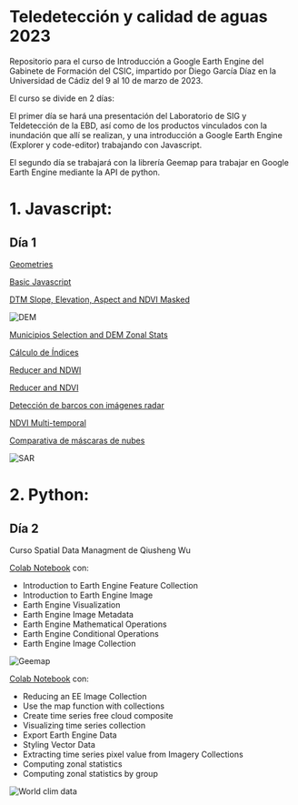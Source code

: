 # Teledetección y calidad de aguas 2023

Repositorio para el curso de Introducción a Google Earth Engine del Gabinete de Formación del CSIC, impartido por Diego García Díaz en la Universidad de Cádiz del 9 al 10 de marzo de 2023.

El curso se divide en 2 días:

El primer día se hará una presentación del Laboratorio de SIG y Teldetección de la EBD, así como de los productos vinculados con la inundación que allí se realizan, y una introducción a Google Earth Engine (Explorer y code-editor) trabajando con Javascript. 

El segundo día se trabajará con la librería Geemap para trabajar en Google Earth Engine mediante la API de python. 

# 1. Javascript:

## Día 1

[Geometries](https://github.com/Digdgeo/GEE_Course_2022/blob/main/Dia1/Geometries.js)

[Basic Javascript](https://github.com/Digdgeo/GEE_Course_2022/blob/main/Dia1/Geometries.js)

[DTM Slope, Elevation, Aspect and NDVI Masked](https://github.com/Digdgeo/GEE_Course_2022/blob/main/Dia1/DTM_NDVI_Masked.js)


![DEM](https://i.imgur.com/bAhIpON.jpg)


[Municipios Selection and DEM Zonal Stats](https://github.com/Digdgeo/GEE_Course_2022/blob/main/Dia2/srtm_municipios_zonal_stats.js)

[Cálculo de Índices](https://github.com/Digdgeo/GEE_Course_2022/blob/main/Dia2/calculodeindices..js)

[Reducer and NDWI](https://github.com/Digdgeo/GEE_Course_2022/blob/main/Dia2/Reducer_NDWI.js)

[Reducer and NDVI](https://github.com/Digdgeo/UCA_2023/blob/main/dia1/Reducer%20and%20NDVI.js)

[Detección de barcos con imágenes radar](https://github.com/Digdgeo/GEE_Course_2022/blob/main/Dia2/Sentinel1_Ships.js)

[NDVI Multi-temporal](https://github.com/Digdgeo/GEE_Course_2022/blob/main/Dia2/NDVI_MultiTemp.js)

[Comparativa de máscaras de nubes](https://github.com/Digdgeo/GEE_Course_2022/blob/main/Dia2/LinkedClouds.js)

![SAR](https://i.imgur.com/NGu815H.jpg)


# 2. Python:
## Día 2

Curso Spatial Data Managment de Qiusheng Wu 

[Colab Notebook](https://colab.research.google.com/github/Digdgeo/GEE_Course_2022/blob/main/Dia4/SDM_geemap_course_day_4.ipynb) con:

* Introduction to Earth Engine Feature Collection
* Introduction to Earth Engine Image
* Earth Engine Visualization
* Earth Engine Image Metadata
* Earth Engine Mathematical Operations
* Earth Engine Conditional Operations
* Earth Engine Image Collection

![Geemap](https://i.imgur.com/EgCPhXV.jpg) 

[Colab Notebook](https://colab.research.google.com/drive/18qxFD_qr0w6zfQnFCUazzZbW4zrTMLPh) con:

* Reducing an EE Image Collection
* Use the map function with collections
* Create time series free cloud composite
* Visualizing time series collection
* Export Earth Engine Data
* Styling Vector Data
* Extracting time series pixel value from Imagery Collections
* Computing zonal statistics 
* Computing zonal statistics by group   

![World clim data](https://i.imgur.com/paztlPE.jpg)

